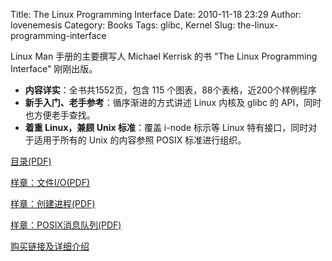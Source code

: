 Title: The Linux Programming Interface
Date: 2010-11-18 23:29
Author: lovenemesis
Category: Books
Tags: glibc, Kernel
Slug: the-linux-programming-interface

Linux Man 手册的主要撰写人 Michael Kerrisk 的书 "The Linux Programming
Interface" 刚刚出版。

-   **内容详实**：全书共1552页，包含 115
    个图表，88个表格，近200个样例程序
-   **新手入门、老手参考**：循序渐进的方式讲述 Linux 内核及 glibc 的
    API，同时也方便老手查找。
-   **着重 Linux，兼顾 Unix 标准**：覆盖 i-node 标示等 Linux
    特有接口，同时对于适用于所有的 Unix 的内容参照 POSIX 标准进行组织。

[目录(PDF)](http://www.man7.org/tlpi/download/TLPI-TOC-detailed.pdf)

[样章：文件I/O(PDF)](http://www.man7.org/tlpi/download/TLPI-04-File_IO_The_Universal_IO_Model.pdf)

[样章：创建进程(PDF)](http://www.man7.org/tlpi/download/TLPI-24-Process_Creation.pdf)

[样章：POSIX消息队列(PDF)](http://www.man7.org/tlpi/download/TLPI-52-POSIX_Message_Queues.pdf)

[购买链接及详细介绍](http://www.man7.org/tlpi/index.html)
